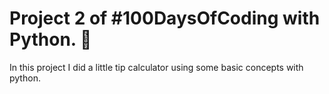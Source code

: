 # Project 2 of #100DaysOfCoding with Python. 🐍

In this project I did a little tip calculator using some basic concepts with python.
